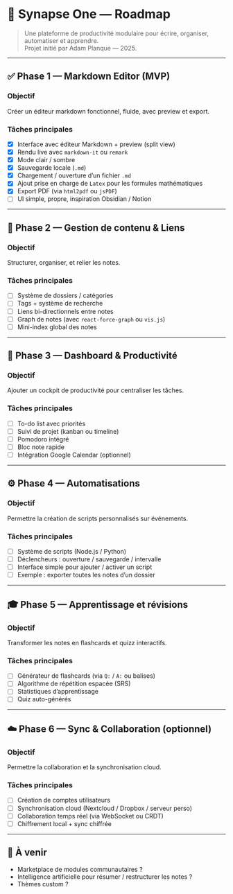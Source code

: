 # 🧠 Synapse One — Roadmap

> Une plateforme de productivité modulaire pour écrire, organiser, automatiser et apprendre.  
> Projet initié par Adam Planque — 2025.

---

## ✅ Phase 1 — Markdown Editor (MVP)

### Objectif
Créer un éditeur markdown fonctionnel, fluide, avec preview et export.

### Tâches principales
- [x] Interface avec éditeur Markdown + preview (split view)
- [x] Rendu live avec `markdown-it` ou `remark`
- [x] Mode clair / sombre
- [x] Sauvegarde locale (`.md`)
- [x] Chargement / ouverture d’un fichier `.md`
- [x] Ajout prise en charge de `Latex` pour les formules mathématiques
- [x] Export PDF (via `html2pdf` ou `jsPDF`)
- [ ] UI simple, propre, inspiration Obsidian / Notion

---

## 🔁 Phase 2 — Gestion de contenu & Liens

### Objectif
Structurer, organiser, et relier les notes.

### Tâches principales
- [ ] Système de dossiers / catégories
- [ ] Tags + système de recherche
- [ ] Liens bi-directionnels entre notes
- [ ] Graph de notes (avec `react-force-graph` ou `vis.js`)
- [ ] Mini-index global des notes

---

## 📅 Phase 3 — Dashboard & Productivité

### Objectif
Ajouter un cockpit de productivité pour centraliser les tâches.

### Tâches principales
- [ ] To-do list avec priorités
- [ ] Suivi de projet (kanban ou timeline)
- [ ] Pomodoro intégré
- [ ] Bloc note rapide
- [ ] Intégration Google Calendar (optionnel)

---

## ⚙️ Phase 4 — Automatisations

### Objectif
Permettre la création de scripts personnalisés sur événements.

### Tâches principales
- [ ] Système de scripts (Node.js / Python)
- [ ] Déclencheurs : ouverture / sauvegarde / intervalle
- [ ] Interface simple pour ajouter / activer un script
- [ ] Exemple : exporter toutes les notes d’un dossier

---

## 🎓 Phase 5 — Apprentissage et révisions

### Objectif
Transformer les notes en flashcards et quizz interactifs.

### Tâches principales
- [ ] Générateur de flashcards (via `Q:` / `A:` ou balises)
- [ ] Algorithme de répétition espacée (SRS)
- [ ] Statistiques d’apprentissage
- [ ] Quiz auto-générés

---

## ☁️ Phase 6 — Sync & Collaboration (optionnel)

### Objectif
Permettre la collaboration et la synchronisation cloud.

### Tâches principales
- [ ] Création de comptes utilisateurs
- [ ] Synchronisation cloud (Nextcloud / Dropbox / serveur perso)
- [ ] Collaboration temps réel (via WebSocket ou CRDT)
- [ ] Chiffrement local + sync chiffrée

---

## 🚀 À venir
- Marketplace de modules communautaires ?
- Intelligence artificielle pour résumer / restructurer les notes ?
- Thèmes custom ?
